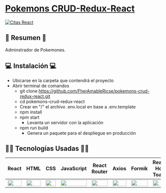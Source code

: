 # [Pokemons CRUD-Redux-React ](https://pokemons-r.netlify.app/pokemons) 

[![Citas React](https://i.postimg.cc/RCLW4GKs/pokemons.png)](https://pokemons-r.netlify.app/pokemons)

## 📜 Resumen 📜
Adminstrador de Pokemones.

## 💻 Instalación 💻
- Ubicarse en la carpeta que contendrá el proyecto
- Abrir terminal de comandos
  - git clone https://github.com/FherAmableRicse/pokemons-crud-redux-react.git
  - cd pokemons-crud-redux-react
  - Crear en "/" el archivo .env.local en base a .env.template
  - npm install
  - npm start
    - Levanta un servidor con la aplicación
  - npm run build
    - Genera un paquete para el despliegue en producción

## 👨‍💻 Tecnologías Usadas 👨‍💻
<table>
  <thead>
    <tr>
      <th>React</th>
      <th>HTML</th>
      <th>CSS</th>
      <th>JavaScript</th>
      <th>React Router</th>
      <th>Axios</th>
      <th>Formik</th>
      <th>React Hot Toast</th>
      <th>Tailwind CSS</th>
    </tr>
  </thead>
  <tbody>
    <tr>
      <td>
        <img src="https://upload.wikimedia.org/wikipedia/commons/thumb/a/a7/React-icon.svg/1280px-React-icon.svg.png" width="100%" />
      </td>
      <td>
        <img src="https://i.postimg.cc/rF6WrLjr/html.png" width="100%" />
      </td>
      <td>
        <img src="https://i.postimg.cc/mgSDG9F2/css.png" width="100%" />
      </td>
      <td>
        <img
          src="https://upload.wikimedia.org/wikipedia/commons/thumb/9/99/Unofficial_JavaScript_logo_2.svg/1200px-Unofficial_JavaScript_logo_2.svg.png" width="100%" />
      </td>
      <td>
        <img src="https://iconape.com/wp-content/files/sm/371377/svg/371377.svg" width="100%" />
      </td>
      <td>
        <img
          src="https://upload.wikimedia.org/wikipedia/commons/thumb/d/d1/Axios_%28computer_library%29_logo.svg/1280px-Axios_%28computer_library%29_logo.svg.png"
          width="100%" />
      </td>
      <td>
        <img src="https://user-images.githubusercontent.com/4060187/61057426-4e5a4600-a3c3-11e9-9114-630743e05814.png" width="100%" />
      </td>
      <td>
        <img src="https://react-hot-toast.com/social-image.png" width="100%" />
      </td>
      <td>
        <img
          src="https://upload.wikimedia.org/wikipedia/commons/thumb/d/d5/Tailwind_CSS_Logo.svg/2048px-Tailwind_CSS_Logo.svg.png" width="100%" />
      </td>
    </tr>
  </tbody>
</table>